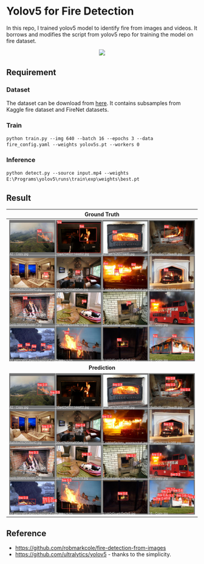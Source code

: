 # Yolov5 for Fire Detection
In this repo, I trained yolov5 model to identify fire from images and videos. It borrows and modifies the script from yolov5 repo for training the model on fire dataset.

<p align="center">
  <img src="results/result.gif" />
</p>

## Requirement

### Dataset
The dataset can be download from [here](https://mega.nz/file/MgVhQSoS#kOcuJFezOwU_9F46GZ1KJnX1STNny-tlD5oaJ9Hv0gY). It contains subsamples from Kaggle fire dataset and FireNet datasets.


### Train
```
python train.py --img 640 --batch 16 --epochs 3 --data fire_config.yaml --weights yolov5s.pt --workers 0
```
### Inference
```
python detect.py --source input.mp4 --weights E:\Programs\yolov5\runs\train\exp\weights\best.pt
```

## Result

| Ground Truth | 
| :-: |
| ![](results/val_batch2_labels.jpg) |
| **Prediction** | 
| ![](results/val_batch2_pred.jpg) | 



## Reference

* https://github.com/robmarkcole/fire-detection-from-images
* https://github.com/ultralytics/yolov5 - thanks to the simplicity.
